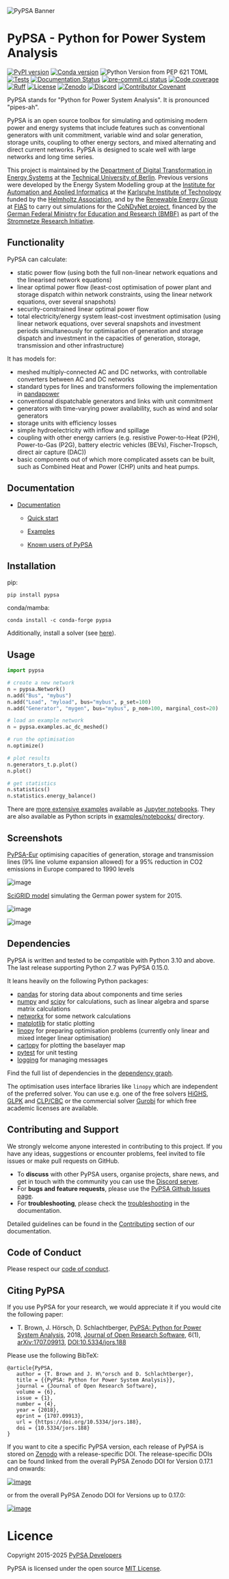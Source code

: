 <picture align="center">
  <source media="(prefers-color-scheme: dark)" srcset="https://raw.githubusercontent.com/PyPSA/PyPSA/refs/heads/new-docs/docs/assets/logo/logo-primary-dark.svg">
  <img alt="PyPSA Banner" src="https://raw.githubusercontent.com/PyPSA/PyPSA/refs/heads/new-docs/docs/assets/logo/logo-primary-light.svg">
</picture>

# PyPSA - Python for Power System Analysis


[![PyPI version](https://img.shields.io/pypi/v/pypsa.svg)](https://pypi.python.org/pypi/pypsa)
[![Conda version](https://img.shields.io/conda/vn/conda-forge/pypsa.svg)](https://anaconda.org/conda-forge/pypsa)
![Python Version from PEP 621 TOML](https://img.shields.io/python/required-version-toml?tomlFilePath=https%3A%2F%2Fraw.githubusercontent.com%2FPyPSA%2FPyPSA%2Fmaster%2Fpyproject.toml)
[![Tests](https://github.com/PyPSA/PyPSA/actions/workflows/test.yml/badge.svg)](https://github.com/PyPSA/PyPSA/actions/workflows/test.yml)
[![Documentation Status](https://readthedocs.org/projects/pypsa/badge/?version=latest)](https://pypsa.readthedocs.io/en/latest/?badge=latest)
[![pre-commit.ci status](https://results.pre-commit.ci/badge/github/PyPSA/PyPSA/master.svg)](https://results.pre-commit.ci/latest/github/PyPSA/PyPSA/master)
[![Code coverage](https://codecov.io/gh/PyPSA/PyPSA/branch/master/graph/badge.svg?token=kCpwJiV6Jr)](https://codecov.io/gh/PyPSA/PyPSA)
[![Ruff](https://img.shields.io/endpoint?url=https://raw.githubusercontent.com/astral-sh/ruff/main/assets/badge/v2.json)](https://github.com/astral-sh/ruff)
[![License](https://img.shields.io/pypi/l/pypsa.svg)](LICENSE.txt)
[![Zenodo](https://zenodo.org/badge/DOI/10.5281/zenodo.3946412.svg)](https://doi.org/10.5281/zenodo.3946412)
[![Discord](https://img.shields.io/discord/911692131440148490?logo=discord)](https://discord.gg/AnuJBk23FU)
[![Contributor Covenant](https://img.shields.io/badge/Contributor%20Covenant-2.1-4baaaa.svg)](CODE_OF_CONDUCT.md)

PyPSA stands for "Python for Power System Analysis". It is pronounced
"pipes-ah".

PyPSA is an open source toolbox for simulating and optimising modern power and
energy systems that include features such as conventional generators with unit
commitment, variable wind and solar generation, storage units, coupling to other
energy sectors, and mixed alternating and direct current networks. PyPSA is
designed to scale well with large networks and long time series.

This project is maintained by the [Department of Digital Transformation in
Energy Systems](https://www.tu.berlin/ensys) at the [Technical University of
Berlin](https://www.tu.berlin). Previous versions were developed by the Energy
System Modelling group at the [Institute for Automation and Applied
Informatics](https://www.iai.kit.edu/english/index.php) at the [Karlsruhe
Institute of Technology](http://www.kit.edu/english/index.php) funded by the
[Helmholtz Association](https://www.helmholtz.de/en/), and by the [Renewable
Energy
Group](https://fias.uni-frankfurt.de/physics/schramm/renewable-energy-system-and-network-analysis/)
at [FIAS](https://fias.uni-frankfurt.de/en/) to carry out simulations for the
[CoNDyNet project](https://fias.institute/en/projects/condynet/), financed by the [German Federal
Ministry for Education and Research (BMBF)](https://www.bmbf.de/bmbf/en/)
as part of the [Stromnetze Research
Initiative](http://forschung-stromnetze.info/projekte/grundlagen-und-konzepte-fuer-effiziente-dezentrale-stromnetze/).

## Functionality

PyPSA can calculate:

-   static power flow (using both the full non-linear network equations and the
    linearised network equations)
-   linear optimal power flow (least-cost optimisation of power plant and
    storage dispatch within network constraints, using the linear network
    equations, over several snapshots)
-   security-constrained linear optimal power flow
-   total electricity/energy system least-cost investment optimisation (using
    linear network equations, over several snapshots and investment periods
    simultaneously for optimisation of generation and storage dispatch and
    investment in the capacities of generation, storage, transmission and other
    infrastructure)

It has models for:

-   meshed multiply-connected AC and DC networks, with controllable converters
    between AC and DC networks
-   standard types for lines and transformers following the implementation in
    [pandapower](https://www.pandapower.org/)
-   conventional dispatchable generators and links with unit commitment
-   generators with time-varying power availability, such as wind and solar
    generators
-   storage units with efficiency losses
-   simple hydroelectricity with inflow and spillage
-   coupling with other energy carriers (e.g. resistive Power-to-Heat (P2H),
    Power-to-Gas (P2G), battery electric vehicles (BEVs), Fischer-Tropsch,
    direct air capture (DAC))
-   basic components out of which more complicated assets can be built, such as
    Combined Heat and Power (CHP) units and heat pumps.

## Documentation

* [Documentation](https://pypsa.readthedocs.io/en/latest/index.html)

    * [Quick start](https://pypsa.readthedocs.io/en/latest/quick_start.html)

    * [Examples](https://pypsa.readthedocs.io/en/latest/examples-index/lopf.html)

    * [Known users of PyPSA](https://pypsa.readthedocs.io/en/latest/users.html)

## Installation

pip:

```pip install pypsa```

conda/mamba:

```conda install -c conda-forge pypsa```

Additionally, install a solver (see [here](https://pypsa.readthedocs.io/en/latest/getting-started/installation.html#getting-a-solver)).

## Usage

```py
import pypsa

# create a new network
n = pypsa.Network()
n.add("Bus", "mybus")
n.add("Load", "myload", bus="mybus", p_set=100)
n.add("Generator", "mygen", bus="mybus", p_nom=100, marginal_cost=20)

# load an example network
n = pypsa.examples.ac_dc_meshed()

# run the optimisation
n.optimize()

# plot results
n.generators_t.p.plot()
n.plot()

# get statistics
n.statistics()
n.statistics.energy_balance()
```

There are [more extensive
examples](https://pypsa.readthedocs.io/en/latest/examples-basic.html) available
as [Jupyter notebooks](https://jupyter.org/). They are also available as Python scripts in
[examples/notebooks/](examples/notebooks/) directory.

## Screenshots

[PyPSA-Eur](https://github.com/PyPSA/pypsa-eur) optimising capacities of
generation, storage and transmission lines (9% line volume expansion allowed)
for a 95% reduction in CO2 emissions in Europe compared to 1990 levels

![image](doc/img/elec_s_256_lv1.09_Co2L-3H.png)

[SciGRID model](https://power.scigrid.de/) simulating the German power system
for 2015.

![image](doc/img/stacked-gen_and_storage-scigrid.png)

![image](doc/img/lmp_and_line-loading.png)

## Dependencies

PyPSA is written and tested to be compatible with Python 3.10 and above.
The last release supporting Python 2.7 was PyPSA 0.15.0.

It leans heavily on the following Python packages:

-   [pandas](http://pandas.pydata.org/) for storing data about
    components and time series
-   [numpy](http://www.numpy.org/) and [scipy](http://scipy.org/) for
    calculations, such as linear algebra and sparse matrix calculations
-   [networkx](https://networkx.org/) for some network
    calculations
-   [matplotlib](https://matplotlib.org/) for static plotting
-   [linopy](https://github.com/PyPSA/linopy) for preparing optimisation problems
    (currently only linear and mixed integer linear optimisation)
-   [cartopy](https://scitools.org.uk/cartopy) for plotting the
    baselayer map
-   [pytest](https://docs.pytest.org/) for unit testing
-   [logging](https://docs.python.org/3/library/logging.html) for
    managing messages

Find the full list of dependencies in the 
[dependency graph](https://github.com/PyPSA/PyPSA/network/dependencies).

The optimisation uses interface libraries like `linopy` which are independent of
the preferred solver. You can use e.g. one of the free solvers
[HiGHS](https://highs.dev/), [GLPK](https://www.gnu.org/software/glpk/) and
[CLP/CBC](https://github.com/coin-or/Cbc/) or the commercial solver
[Gurobi](http://www.gurobi.com/) for which free academic licenses are available.

## Contributing and Support

We strongly welcome anyone interested in contributing to this project. If you have any ideas, suggestions or encounter problems, feel invited to file issues or make pull requests on GitHub.

-   To **discuss** with other PyPSA users, organise projects, share news, and get in touch with the community you can use the [Discord server](https://discord.gg/AnuJBk23FU).
-   For **bugs and feature requests**, please use the [PyPSA Github Issues page](https://github.com/PyPSA/PyPSA/issues).
-   For **troubleshooting**, please check the [troubleshooting](https://pypsa.readthedocs.io/en/latest/troubleshooting.html) in the documentation.

Detailed guidelines can be found in the [Contributing](https://pypsa.readthedocs.io/en/latest/contributing.html) section of our documentation.

## Code of Conduct

Please respect our [code of conduct](CODE_OF_CONDUCT.md).

## Citing PyPSA

If you use PyPSA for your research, we would appreciate it if you would
cite the following paper:

-   T. Brown, J. Hörsch, D. Schlachtberger, [PyPSA: Python for Power
    System Analysis](https://arxiv.org/abs/1707.09913), 2018, [Journal
    of Open Research
    Software](https://openresearchsoftware.metajnl.com/), 6(1),
    [arXiv:1707.09913](https://arxiv.org/abs/1707.09913),
    [DOI:10.5334/jors.188](https://doi.org/10.5334/jors.188)

Please use the following BibTeX:

    @article{PyPSA,
       author = {T. Brown and J. H\"orsch and D. Schlachtberger},
       title = {{PyPSA: Python for Power System Analysis}},
       journal = {Journal of Open Research Software},
       volume = {6},
       issue = {1},
       number = {4},
       year = {2018},
       eprint = {1707.09913},
       url = {https://doi.org/10.5334/jors.188},
       doi = {10.5334/jors.188}
    }

If you want to cite a specific PyPSA version, each release of PyPSA is
stored on [Zenodo](https://zenodo.org/) with a release-specific DOI. The
release-specific DOIs can be found linked from the overall PyPSA Zenodo
DOI for Version 0.17.1 and onwards:

[![image](https://zenodo.org/badge/DOI/10.5281/zenodo.3946412.svg)](https://doi.org/10.5281/zenodo.3946412)

or from the overall PyPSA Zenodo DOI for Versions up to 0.17.0:

[![image](https://zenodo.org/badge/DOI/10.5281/zenodo.786605.svg)](https://doi.org/10.5281/zenodo.786605)

# Licence

Copyright 2015-2025 [PyPSA
Developers](https://pypsa.readthedocs.io/en/latest/developers.html)

PyPSA is licensed under the open source [MIT
License](https://github.com/PyPSA/PyPSA/blob/master/LICENSE.txt).
